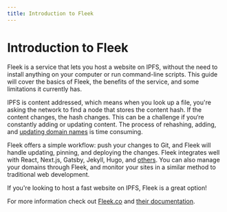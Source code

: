 ```yaml
---
title: Introduction to Fleek
---
```


# Introduction to Fleek

Fleek is a service that lets you host a website on IPFS, without the need to install anything on your computer or run command-line scripts. This guide will cover the basics of Fleek, the benefits of the service, and some limitations it currently has.

IPFS is content addressed, which means when you look up a file, you're asking the network to find a node that stores the content hash. If the content changes, the hash changes. This can be a challenge if you‘re constantly adding or updating content. The process of rehashing, adding, and [updating domain names](/how-to/websites-on-ipfs/link-a-domain/#dns) is time consuming.

Fleek offers a simple workflow: push your changes to Git, and Fleek will handle updating, pinning, and deploying the changes. Fleek integrates well with React, Next.js, Gatsby, Jekyll, Hugo, and [others](https://docs.fleek.co/Sites/Frameworks). You can also manage your domains through Fleek, and monitor your sites in a similar method to traditional web development.

If you're looking to host a fast website on IPFS, Fleek is a great option!

For more information check out [Fleek.co](https://fleek.co) and [their documentation](https://docs.fleek.co/).
